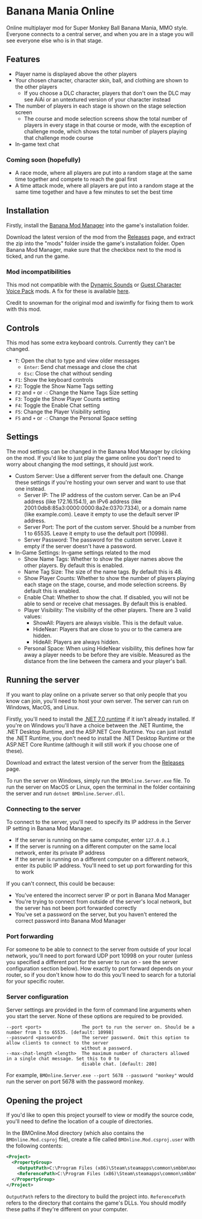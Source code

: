 # Banana Mania Online
Online multiplayer mod for Super Monkey Ball Banana Mania, MMO style. Everyone connects to a central server, and when you are in a stage you will see everyone else who is in that stage.

## Features
- Player name is displayed above the other players
- Your chosen character, character skin, ball, and clothing are shown to the other players
  - If you choose a DLC character, players that don't own the DLC may see AiAi or an untextured version of your character instead
- The number of players in each stage is shown on the stage selection screen
  - The course and mode selection screens show the total number of players in every stage in that course or mode, with the exception of challenge mode, which shows the total number of players playing that challenge mode course
- In-game text chat

### Coming soon (hopefully)
- A race mode, where all players are put into a random stage at the same time together and compete to reach the goal first
- A time attack mode, where all players are put into a random stage at the same time together and have a few minutes to set the best time

## Installation
Firstly, install the [Banana Mod Manager](https://github.com/MorsGames/BananaModManager) into the game's installation folder.

Download the latest version of the mod from the [Releases](https://github.com/piggeywig2000/BMOnline/releases) page, and extract the zip into the "mods" folder inside the game's installation folder. Open Banana Mod Manager, make sure that the checkbox next to the mod is ticked, and run the game.

### Mod incompatibilities
This mod not compatible with the [Dynamic Sounds](https://gamebanana.com/mods/327614) or [Guest Character Voice Pack](https://gamebanana.com/mods/331507) mods. A fix for these is available [here](https://github.com/iswimfly/iswimflyBananaManiaMods/releases/download/MSF1.0/Multiplayer.Sound.Fixes.zip).

Credit to snowman for the original mod and iswimfly for fixing them to work with this mod.

## Controls
This mod has some extra keyboard controls. Currently they can't be changed.

- `T`: Open the chat to type and view older messages
  - `Enter`: Send chat message and close the chat
  - `Esc`: Close the chat without sending
- `F1`: Show the keyboard controls
- `F2`: Toggle the Show Name Tags setting
- `F2` and `+` or `-`: Change the Name Tags Size setting
- `F3`: Toggle the Show Player Counts setting
- `F4`: Toggle the Enable Chat setting
- `F5`: Change the Player Visibility setting
- `F5` and `+` or `-`: Change the Personal Space setting

## Settings
The mod settings can be changed in the Banana Mod Manager by clicking on the mod. If you'd like to just play the game online you don't need to worry about changing the mod settings, it should just work.

- Custom Server: Use a different server from the default one. Change these settings if you're hosting your own server and want to use that one instead.
  - Server IP: The IP address of the custom server. Can be an IPv4 address (like 172.16.154.1), an IPv6 address (like 2001:0db8:85a3:0000:0000:8a2e:0370:7334), or a domain name (like example.com). Leave it empty to use the default server IP address.
  - Server Port: The port of the custom server. Should be a number from 1 to 65535. Leave it empty to use the default port (10998).
  - Server Password: The password for the custom server. Leave it empty if the server doesn't have a password.
- In-Game Settings: In-game settings related to the mod
  - Show Name Tags: Whether to show the player names above the other players. By default this is enabled.
  - Name Tag Size: The size of the name tags. By default this is 48.
  - Show Player Counts: Whether to show the number of players playing each stage on the stage, course, and mode selection screens. By default this is enabled.
  - Enable Chat: Whether to show the chat. If disabled, you will not be able to send or receive chat messages. By default this is enabled.
  - Player Visibility: The visibility of the other players. There are 3 valid values:
    - ShowAll: Players are always visible. This is the default value.
    - HideNear: Players that are close to you or to the camera are hidden.
    - HideAll: Players are always hidden.
  - Personal Space: When using HideNear visibility, this defines how far away a player needs to be before they are visible. Measured as the distance from the line between the camera and your player's ball.

## Running the server
If you want to play online on a private server so that only people that you know can join, you'll need to host your own server. The server can run on Windows, MacOS, and Linux.

Firstly, you'll need to install the [.NET 7.0 runtime](https://dotnet.microsoft.com/en-us/download/dotnet/7.0/runtime) if it isn't already installed. If you're on Windows you'll have a choice between the .NET Runtime, the .NET Desktop Runtime, and the ASP.NET Core Runtime. You can just install the .NET Runtime, you don't need to install the .NET Desktop Runtime or the ASP.NET Core Runtime (although it will still work if you choose one of these).

Download and extract the latest version of the server from the [Releases](https://github.com/piggeywig2000/BMOnline/releases) page.

To run the server on Windows, simply run the `BMOnline.Server.exe` file. To run the server on MacOS or Linux, open the terminal in the folder containing the server and run `dotnet BMOnline.Server.dll`.

### Connecting to the server
To connect to the server, you'll need to specify its IP address in the Server IP setting in Banana Mod Manager.
- If the server is running on the same computer, enter `127.0.0.1`
- If the server is running on a different computer on the same local network, enter its private IP address
- If the server is running on a different computer on a different network, enter its public IP address. You'll need to set up port forwarding for this to work

If you can't connect, this could be because:
- You've entered the incorrect server IP or port in Banana Mod Manager
- You're trying to connect from outside of the server's local network, but the server has not been port forwarded correctly
- You've set a password on the server, but you haven't entered the correct password into Banana Mod Manager

### Port forwarding
For someone to be able to connect to the server from outside of your local network, you'll need to port forward UDP port 10998 on your router (unless you specified a different port for the server to run on - see the server configuration section below). How exactly to port forward depends on your router, so if you don't know how to do this you'll need to search for a tutorial for your specific router.

### Server configuration
Server settings are provided in the form of command line arguments when you start the server. None of these options are required to be provided.
```
--port <port>               The port to run the server on. Should be a number from 1 to 65535. [default: 10998]
--password <password>       The server password. Omit this option to allow clients to connect to the server
                            without a password.
--max-chat-length <length>  The maximum number of characters allowed in a single chat message. Set this to 0 to
                            disable chat. [default: 280]
```
For example, `BMOnline.Server.exe --port 5678 --password "monkey"` would run the server on port 5678 with the password monkey.

## Opening the project
If you'd like to open this project yourself to view or modify the source code, you'll need to define the location of a couple of directories.

In the BMOnline.Mod directory (which also contains the `BMOnline.Mod.csproj` file), create a file called `BMOnline.Mod.csproj.user` with the following contents:
```xml
<Project>
  <PropertyGroup>
    <OutputPath>C:\Program Files (x86)\Steam\steamapps\common\smbbm\mods\piggeywig2000.online</OutputPath>
    <ReferencePath>C:\Program Files (x86)\Steam\steamapps\common\smbbm\managed</ReferencePath>
  </PropertyGroup>
</Project>
```
`OutputPath` refers to the directory to build the project into. `ReferencePath` refers to the directory that contains the game's DLLs. You should modify these paths if they're different on your computer.